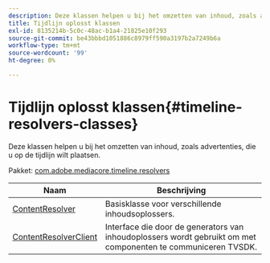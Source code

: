 ```yaml
---
description: Deze klassen helpen u bij het omzetten van inhoud, zoals advertenties, die u op de tijdlijn wilt plaatsen.
title: Tijdlijn oplosst klassen
exl-id: 8135214b-5c0c-48ac-b1a4-21825e10f293
source-git-commit: be43bbbd1051886c8979ff590a3197b2a7249b6a
workflow-type: tm+mt
source-wordcount: '99'
ht-degree: 0%

---
```


# Tijdlijn oplosst klassen{#timeline-resolvers-classes}

Deze klassen helpen u bij het omzetten van inhoud, zoals advertenties, die u op de tijdlijn wilt plaatsen.

Pakket: [com.adobe.mediacore.timeline.resolvers](https://help.adobe.com/en_US/primetime/api/psdk/asdoc-dhls_1.4/com/adobe/mediacore/timeline/resolvers/package-detail.html)

| Naam | Beschrijving |
|---|---|
| [ContentResolver](https://help.adobe.com/en_US/primetime/api/psdk/asdoc-dhls_1.4/com/adobe/mediacore/timeline/resolvers/ContentResolver.html) | Basisklasse voor verschillende inhoudsoplossers. |
| [ContentResolverClient](https://help.adobe.com/en_US/primetime/api/psdk/asdoc-dhls_1.4/com/adobe/mediacore/timeline/resolvers/ContentResolverClient.html) | Interface die door de generators van inhoudoplossers wordt gebruikt om met componenten te communiceren TVSDK. |
